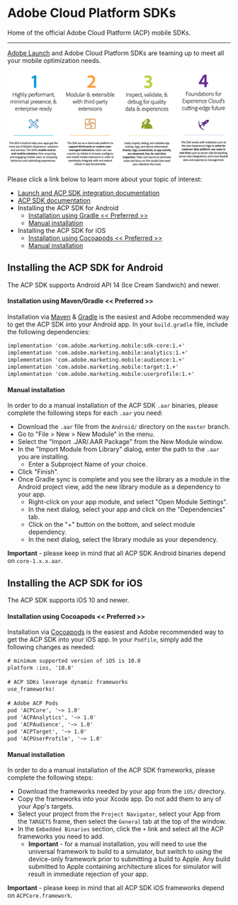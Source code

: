 # Adobe Cloud Platform SDKs
Home of the official Adobe Cloud Platform (ACP) mobile SDKs.

<hr>

[Adobe Launch](https://launch.adobe.com/) and Adobe Cloud Platform SDKs are teaming up to meet all your mobile optimization needs.

<img src="resources/acp_sdks.png"></img>

Please click a link below to learn more about your topic of interest:

- [Launch and ACP SDK integration documentation](https://docs.adobelaunch.com/)
- [ACP SDK documentation](https://docs.adobelaunch.com/)
- Installing the ACP SDK for Android
  - [Installation using Gradle << Preferred >>](#gradle)
  - [Manual installation](#manual-android)
- Installing the ACP SDK for iOS
  - [Installation using Cocoapods << Preferred >>](#cocoapods)
  - [Manual installation](#manual-ios)


## Installing the ACP SDK for Android

The ACP SDK supports Android API 14 (Ice Cream Sandwich) and newer.

#### <a name="gradle"></a>Installation using Maven/Gradle << Preferred >>
Installation via [Maven](https://maven.apache.org/) & [Gradle](https://gradle.org/) is the easiest and Adobe recommended way to get the ACP SDK into your Android app.  In your `build.gradle` file, include the following dependencies:

    implementation 'com.adobe.marketing.mobile:sdk-core:1.+'
    implementation 'com.adobe.marketing.mobile:analytics:1.+'
    implementation 'com.adobe.marketing.mobile:audience:1.+'
    implementation 'com.adobe.marketing.mobile:target:1.+'
    implementation 'com.adobe.marketing.mobile:userprofile:1.+'

#### <a name="manual-android"></a>Manual installation
In order to do a manual installation of the ACP SDK `.aar` binaries, please complete the following steps for each `.aar` you need:
- Download the `.aar` file from the `Android/` directory on the `master` branch.
- Go to "File > New > New Module" in the menu.
- Select the "Import .JAR/.AAR Package" from the New Module window.
- In the "Import Module from Library" dialog, enter the path to the `.aar` you are installing.
   - Enter a Subproject Name of your choice.
- Click "Finish".
- Once Gradle sync is complete and you see the library as a module in the Android project view, add the new library module as a dependency to your app.
   - Right-click on your app module, and select "Open Module Settings".
   - In the next dialog, select your app and click on the "Dependencies" tab.
   - Click on the "+" button on the bottom, and select module dependency.
   - In the next dialog, select the library module as your dependency.

__Important__ - please keep in mind that all ACP SDK Android binaries depend on `core-1.x.x.aar`.

## Installing the ACP SDK for iOS

The ACP SDK supports iOS 10 and newer.

#### <a name="cocoapods"></a>Installation using Cocoapods << Preferred >>
Installation via [Cocoapods](https://cocoapods.org/) is the easiest and Adobe recommended way to get the ACP SDK into your iOS app.  In your `Podfile`, simply add the following changes as needed:

    # minimum supported version of iOS is 10.0
    platform :ios, '10.0'

    # ACP SDKs leverage dynamic frameworks
    use_frameworks!

    # Adobe ACP Pods
    pod 'ACPCore', '~> 1.0'
    pod 'ACPAnalytics', '~> 1.0'
    pod 'ACPAudience', '~> 1.0'
    pod 'ACPTarget', '~> 1.0'
    pod 'ACPUserProfile', '~> 1.0'


#### <a name="manual-ios"></a>Manual installation
In order to do a manual installation of the ACP SDK frameworks, please complete the following steps:
- Download the frameworks needed by your app from the `iOS/` directory.
- Copy the frameworks into your Xcode app.  Do not add them to any of your App's targets.
- Select your project from the `Project Navigator`, select your App from the `TARGETS` frame, then select the `General` tab at the top of the window.
- In the `Embedded Binaries` section, click the `+` link and select all the ACP frameworks you need to add.
  - __Important__ - for a manual installation, you will need to use the universal framework to build to a simulator, but switch to using the device-only framework prior to submitting a build to Apple.  Any build submitted to Apple containing architecture slices for simulator will result in immediate rejection of your app.

__Important__ - please keep in mind that all ACP SDK iOS frameworks depend on `ACPCore.framework`.
